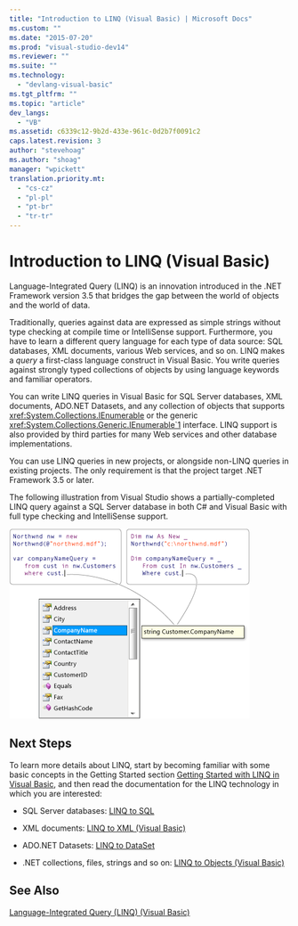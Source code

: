 ```yaml
---
title: "Introduction to LINQ (Visual Basic) | Microsoft Docs"
ms.custom: ""
ms.date: "2015-07-20"
ms.prod: "visual-studio-dev14"
ms.reviewer: ""
ms.suite: ""
ms.technology: 
  - "devlang-visual-basic"
ms.tgt_pltfrm: ""
ms.topic: "article"
dev_langs: 
  - "VB"
ms.assetid: c6339c12-9b2d-433e-961c-0d2b7f0091c2
caps.latest.revision: 3
author: "stevehoag"
ms.author: "shoag"
manager: "wpickett"
translation.priority.mt: 
  - "cs-cz"
  - "pl-pl"
  - "pt-br"
  - "tr-tr"
---
```

# Introduction to LINQ (Visual Basic)
Language-Integrated Query (LINQ) is an innovation introduced in the .NET Framework version 3.5 that bridges the gap between the world of objects and the world of data.  
  
 Traditionally, queries against data are expressed as simple strings without type checking at compile time or IntelliSense support. Furthermore, you have to learn a different query language for each type of data source: SQL databases, XML documents, various Web services, and so on. LINQ makes a *query* a first-class language construct in Visual Basic. You write queries against strongly typed collections of objects by using language keywords and familiar operators.  
  
 You can write LINQ queries in Visual Basic for SQL Server databases, XML documents, ADO.NET Datasets, and any collection of objects that supports <xref:System.Collections.IEnumerable> or the generic <xref:System.Collections.Generic.IEnumerable`1> interface. LINQ support is also provided by third parties for many Web services and other database implementations.  
  
 You can use LINQ queries in new projects, or alongside non-LINQ queries in existing projects. The only requirement is that the project target .NET Framework 3.5 or later.  
  
 The following illustration from Visual Studio shows a partially-completed LINQ query against a SQL Server database in both C# and Visual Basic with full type checking and IntelliSense support.  
  
 ![LINQ query with Intellisense](../../../../csharp/programming-guide/concepts/linq/media/query_intell.png "Query_Intell")  
  
## Next Steps  
 To learn more details about LINQ, start by becoming familiar with some basic concepts in the Getting Started section [Getting Started with LINQ in Visual Basic](../../../../visual-basic/programming-guide/concepts/linq/getting-started-with-linq.md), and then read the documentation for the LINQ technology in which you are interested:  
  
-   SQL Server databases: [LINQ to SQL](../Topic/LINQ%20to%20SQL.md)  
  
-   XML documents: [LINQ to XML (Visual Basic)](../../../../visual-basic/programming-guide/concepts/linq/linq-to-xml.md)  
  
-   ADO.NET Datasets: [LINQ to DataSet](../Topic/LINQ%20to%20DataSet.md)  
  
-   .NET collections, files, strings and so on: [LINQ to Objects (Visual Basic)](../../../../visual-basic/programming-guide/concepts/linq/linq-to-objects.md)  
  
## See Also  
 [Language-Integrated Query (LINQ) (Visual Basic)](../../../../visual-basic/programming-guide/concepts/linq/index.md)